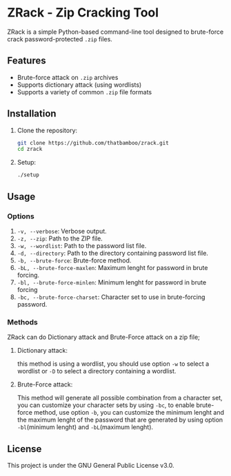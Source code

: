 # ZRack - Zip Cracking Tool

ZRack is a simple Python-based command-line tool designed to brute-force crack password-protected `.zip` files.

## Features
- Brute-force attack on `.zip` archives
- Supports dictionary attack (using wordlists)
- Supports a variety of common `.zip` file formats

## Installation

1. Clone the repository:

   ```bash
   git clone https://github.com/thatbamboo/zrack.git
   cd zrack
   ```

2. Setup:
    
    ```bash
    ./setup
    ```

## Usage

### Options

1. `-v, --verbose`: Verbose output.
2. `-z, --zip`: Path to the ZIP file.
3. `-w, --wordlist`: Path to the password list file.
4. `-d, --directory`: Path to the directory containing password list file.
5. `-b, --brute-force`: Brute-force method.
6. `-bL, --brute-force-maxlen`: Maximum lenght for password in brute forcing.
7. `-bl, --brute-force-minlen`: Minimum lenght for password in brute forcing
8. `-bc, --brute-force-charset`: Character set to use in brute-forcing password.

### Methods

ZRack can do Dictionary attack and Brute-Force attack on a zip file;

1. Dictionary attack:

    this method is using a wordlist, you should use option `-w` to select a wordlist or `-D` to select a directory containing a wordlist.

2. Brute-Force attack:

    This method will generate all possible combination from a character set, you can customize your character sets by using `-bc`, to enable brute-force method, use option `-b`, you can customize the minimum lenght and the maximum lenght of the password that are generated by using option `-bl`(minimum lenght) and `-bL`(maximum lenght).

## License

This project is under the GNU General Public License v3.0.
